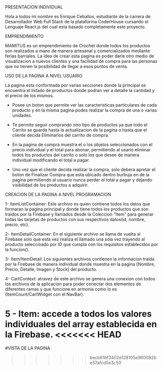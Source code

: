 PRESENTACION INDIVIDUAL

Hola a todos mi nombre es Enrique Ceballos, estudiante de la carrera de Desarrollador Web Full Stack de la plataforma
CoderHouse cursando el Lenguaje React.js del cual esta basado completamente este proyecto.

EMPRENDIMIENTO

MAMITUS es un emprendimiento de Crochet donde todos los productos son realizados a mano de manera artesanal y
comercializados mediante ferias barriales. La idea de crear esta pagina es poder darle otro medio de visualizacion
a nuevos clientes y una facilidad de compra para las personas que no tienen la posibilidad de llegar a esos puntos de venta.

USO DE LA PAGINA A NIVEL USUARIO

La pagina esta conformada por varias secciones donde la principal se encuentra el listado de productos donde podran ver a detalle la cantidad y el precio de los mismos.

- Posee un boton que permite ver las caracteristicas particulares de cada producto y en la misma pagina podes realizar la compra de una o varias unidades.

- Te permite seguir comprando otro tipo de productos ya que todo el Carrito se guarda hasta la actualizacion de la pagina o hasta que el cliente decida Eliminarlos del carrito de compra.

- En la pagina de compra muestra el o los objetos seleccionados con el precio individual y el total para abonar, permitiendo al usario eliminar todos los productos del carrito o solo los que desee de manera individual modificando el total a pagar.

- Uno vez que el cliente decida realizar la compra, solo debera apretar el boton de Finalizar Compra que esta ubicado dentro burbuja en de la pagina permitiendo al usuario nunca perder el total a pagar y dejando visibilidad de los productos a adquirir.

CREACION DE LA PAGINA A NIVEL PROGRAMACION

1- ItemListContainer: Este archivo es quien contiene todos los datos que formaran la pagina principal y donde tiene todos los productos que son traidos por la Firebase y llamados desde la Coleccion "Item" para generar todas las tarjetas de productos con sus respectivos datos(id, nombre, precio, etc).

2- ItemDetailContainer: En el siguiente archivo se llama de vuelta al Firebase solo que esta vez realiza el llamado una sola vez trayendo al producto seleccioado por ID que cumpla con los requisitos establecidos por la funcion().

3- Item/ItemDetail: Los siguientes archivos contienen la informacion traida por la Firebase de manera individual donde muestra en la pagina [Nombre, Precio, Detalle, Imagen y Stock] del producto.

4- CartContext: atravez de este archivo se genera una conexion con todos los archivos de la aplicacion para poder conectar dos elementos de diferentes ramas y que funcione en armonia como lo es (ItemCount/CartWidget con el NavBar).

5 - Item: accede a todos los valores individuales del array establecida en la Firebase.
<<<<<<< HEAD
=======


#VISTA DE LA PAGINA

>>>>>>> becb61bf3402e128105e960082be57afcd5e3c50
